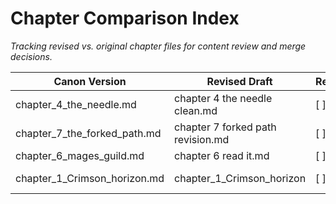 # Chapter Comparison Index

_Tracking revised vs. original chapter files for content review and merge decisions._

| Canon Version                     | Revised Draft                     | Reviewed? | Notes         |
|----------------------------------|-----------------------------------|-----------|---------------|
| chapter_4_the_needle.md          | chapter 4 the needle clean.md     | [ ]       |               |
| chapter_7_the_forked_path.md     | chapter 7 forked path revision.md | [ ]       |               |
| chapter_6_mages_guild.md         | chapter 6 read it.md              | [ ]       |               |
| chapter_1_Crimson_horizon.md     | chapter_1_Crimson_horizon         | [ ]       | (no extension?) |
